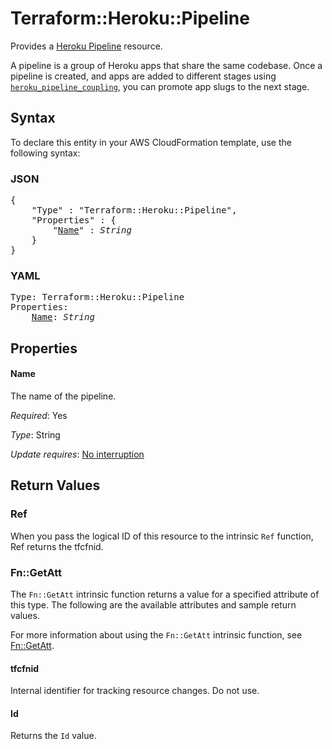 # Terraform::Heroku::Pipeline

Provides a [Heroku Pipeline](https://devcenter.heroku.com/articles/pipelines)
resource.

A pipeline is a group of Heroku apps that share the same codebase. Once a
pipeline is created, and apps are added to different stages using
[`heroku_pipeline_coupling`](./pipeline_coupling.html), you can promote app
slugs to the next stage.

## Syntax

To declare this entity in your AWS CloudFormation template, use the following syntax:

### JSON

<pre>
{
    "Type" : "Terraform::Heroku::Pipeline",
    "Properties" : {
        "<a href="#name" title="Name">Name</a>" : <i>String</i>
    }
}
</pre>

### YAML

<pre>
Type: Terraform::Heroku::Pipeline
Properties:
    <a href="#name" title="Name">Name</a>: <i>String</i>
</pre>

## Properties

#### Name

The name of the pipeline.

_Required_: Yes

_Type_: String

_Update requires_: [No interruption](https://docs.aws.amazon.com/AWSCloudFormation/latest/UserGuide/using-cfn-updating-stacks-update-behaviors.html#update-no-interrupt)

## Return Values

### Ref

When you pass the logical ID of this resource to the intrinsic `Ref` function, Ref returns the tfcfnid.

### Fn::GetAtt

The `Fn::GetAtt` intrinsic function returns a value for a specified attribute of this type. The following are the available attributes and sample return values.

For more information about using the `Fn::GetAtt` intrinsic function, see [Fn::GetAtt](https://docs.aws.amazon.com/AWSCloudFormation/latest/UserGuide/intrinsic-function-reference-getatt.html).

#### tfcfnid

Internal identifier for tracking resource changes. Do not use.

#### Id

Returns the <code>Id</code> value.

